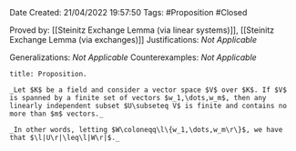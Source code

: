 <br />
<br />

Date Created: 21/04/2022 19:57:50
Tags: #Proposition #Closed

Proved by: [[Steinitz Exchange Lemma (via linear systems)]], [[Steinitz Exchange Lemma (via exchanges)]]
Justifications: _Not Applicable_

Generalizations: _Not Applicable_
Counterexamples: _Not Applicable_

``` ad-Proposition
title: Proposition.

_Let $K$ be a field and consider a vector space $V$ over $K$. If $V$ is spanned by a finite set of vectors $w_1,\dots,w_m$, then any linearly independent subset $U\subseteq V$ is finite and contains no more than $m$ vectors._

_In other words, letting $W\coloneqq\l\{w_1,\dots,w_m\r\}$, we have that $\l|U\r|\leq\l|W\r|$._

```
